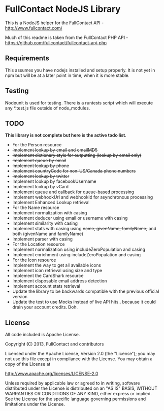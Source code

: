 FullContact NodeJS Library
================

This is a NodeJS helper for the FullContact API - http://www.fullcontact.com/

Much of this readme is taken from the FullContact PHP API - https://github.com/fullcontact/fullcontact-api-php

## Requirements

This assumes you have nodejs installed and setup properly. It is not yet in npm but will be at a later point in time, when it is more stable. 

## Testing

Nodeunit is used for testing. There is a runtests script which will execute any *.test.js file outside of node_modules.

## TODO

**This library is not complete but here is the active todo list.**

*  For the Person resource
 *  ~~Implement lookup by email and emailMD5~~
  *  ~~Implement dictionary style for outputting (lookup by email only)~~
  * ~~Implement queue by email~~
 *  ~~Implement lookup by phone~~
  *  ~~Implement countryCode for non-US/Canada phone numbers~~
 *  ~~Implement lookup by twitter~~
 *  Implement lookup by facebookUsername
 *  Implement lookup by vCard
 *  Implement queue and callback for queue-based processing
 *  Implement webhookUrl and webhookId for asynchronous processing
 *  Implement Enhanced Lookup retrieval
*  For the Name resource
 *  Implement normalization with casing
 *  Implement deducer using email or username with casing
 *  Implement similarity with casing
 *  Implement stats with casing using ~~name, givenName, familyName,~~ and both (givenName and familyName)
 *  Implement parser with casing
*  For the Location resource
 *  Implement normalization using includeZeroPopulation and casing
 *  Implement enrichment using includeZeroPopulation and casing
*  For the Icon resource
 *  Implement the way to get all available icons
 *  Implement icon retrieval using size and type
*  Implement the CardShark resource
*  Implement disposable email address detection
*  Implement account stats retrieval
*  Update the library to be backwards compatible with the previous official version
*  Update the test to use Mocks instead of live API hits.. because it could drain your account credits. Doh.

## License

All code included is Apache License.

Copyright (C) 2013, FullContact and contributors


Licensed under the Apache License, Version 2.0 (the "License");
you may not use this file except in compliance with the License.
You may obtain a copy of the License at

http://www.apache.org/licenses/LICENSE-2.0

Unless required by applicable law or agreed to in writing, software
distributed under the License is distributed on an "AS IS" BASIS,
WITHOUT WARRANTIES OR CONDITIONS OF ANY KIND, either express or implied.
See the License for the specific language governing permissions and
limitations under the License.